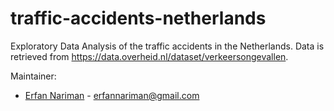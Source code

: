 # traffic-accidents-netherlands
Exploratory Data Analysis of the traffic accidents in the Netherlands. Data is retrieved from https://data.overheid.nl/dataset/verkeersongevallen.

Maintainer:
- [Erfan Nariman](https://github.com/erfannariman) - erfannariman@gmail.com